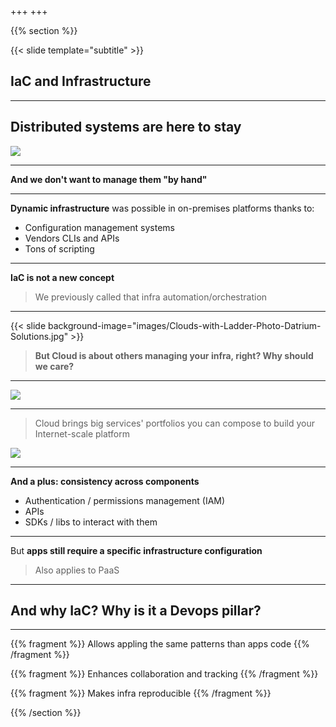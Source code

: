 +++
+++

{{% section %}}

{{< slide template="subtitle" >}}

## IaC and Infrastructure

---

## Distributed systems are here to stay

![](images/Datacenter-Diagram_thumb.png)

---

**And we don't want to manage them "by hand"**

---

**Dynamic infrastructure** was possible in on-premises platforms thanks to:

* Configuration management systems
* Vendors CLIs and APIs
* Tons of scripting

---

**IaC is not a new concept**

> We previously called that infra automation/orchestration

---

{{< slide background-image="images/Clouds-with-Ladder-Photo-Datrium-Solutions.jpg" >}}

> **But Cloud is about others managing your infra, right? Why should we care?**

---

![](images/multi-region-web-app-diagram.png)

---

> Cloud brings big services' portfolios you can compose to build your Internet-scale platform

![](images/puzzle.jpg)

---

**And a plus: consistency across components**

* Authentication / permissions management (IAM)
* APIs
* SDKs / libs to interact with them

---

But **apps still require a specific infrastructure configuration**

> Also applies to PaaS

---

## And why IaC? Why is it a Devops pillar?

---

{{% fragment %}} Allows appling the same patterns than apps code {{% /fragment %}}

{{% fragment %}} Enhances collaboration and tracking {{% /fragment %}}

{{% fragment %}} Makes infra reproducible {{% /fragment %}}

{{% /section %}}
